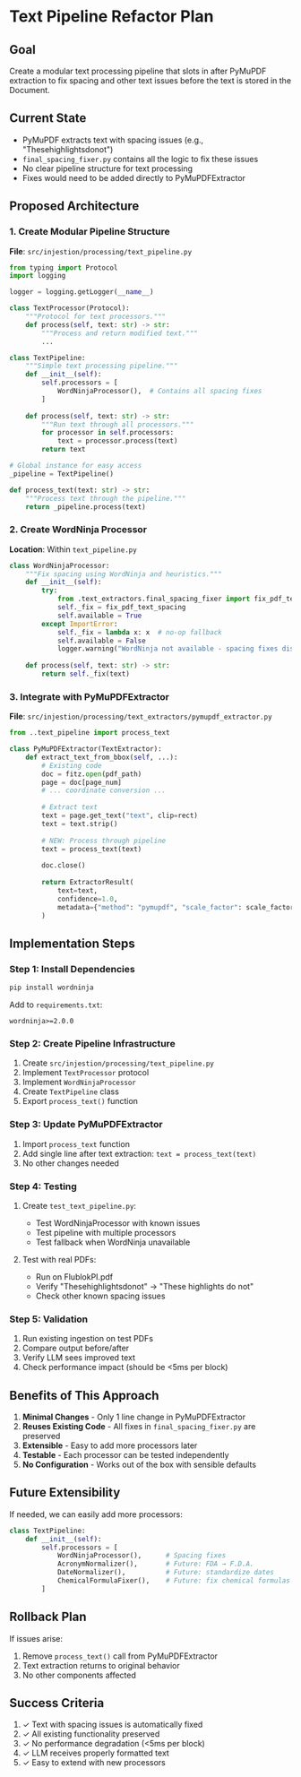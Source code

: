 # Text Pipeline Refactor Plan

## Goal
Create a modular text processing pipeline that slots in after PyMuPDF extraction to fix spacing and other text issues before the text is stored in the Document.

## Current State
- PyMuPDF extracts text with spacing issues (e.g., "Thesehighlightsdonot")
- `final_spacing_fixer.py` contains all the logic to fix these issues
- No clear pipeline structure for text processing
- Fixes would need to be added directly to PyMuPDFExtractor

## Proposed Architecture

### 1. Create Modular Pipeline Structure
**File**: `src/injestion/processing/text_pipeline.py`

```python
from typing import Protocol
import logging

logger = logging.getLogger(__name__)

class TextProcessor(Protocol):
    """Protocol for text processors."""
    def process(self, text: str) -> str:
        """Process and return modified text."""
        ...

class TextPipeline:
    """Simple text processing pipeline."""
    def __init__(self):
        self.processors = [
            WordNinjaProcessor(),  # Contains all spacing fixes
        ]
    
    def process(self, text: str) -> str:
        """Run text through all processors."""
        for processor in self.processors:
            text = processor.process(text)
        return text

# Global instance for easy access
_pipeline = TextPipeline()

def process_text(text: str) -> str:
    """Process text through the pipeline."""
    return _pipeline.process(text)
```

### 2. Create WordNinja Processor
**Location**: Within `text_pipeline.py`

```python
class WordNinjaProcessor:
    """Fix spacing using WordNinja and heuristics."""
    def __init__(self):
        try:
            from .text_extractors.final_spacing_fixer import fix_pdf_text_spacing
            self._fix = fix_pdf_text_spacing
            self.available = True
        except ImportError:
            self._fix = lambda x: x  # no-op fallback
            self.available = False
            logger.warning("WordNinja not available - spacing fixes disabled")
    
    def process(self, text: str) -> str:
        return self._fix(text)
```

### 3. Integrate with PyMuPDFExtractor
**File**: `src/injestion/processing/text_extractors/pymupdf_extractor.py`

```python
from ..text_pipeline import process_text

class PyMuPDFExtractor(TextExtractor):
    def extract_text_from_bbox(self, ...):
        # Existing code
        doc = fitz.open(pdf_path)
        page = doc[page_num]
        # ... coordinate conversion ...
        
        # Extract text
        text = page.get_text("text", clip=rect)
        text = text.strip()
        
        # NEW: Process through pipeline
        text = process_text(text)
        
        doc.close()
        
        return ExtractorResult(
            text=text,
            confidence=1.0,
            metadata={"method": "pymupdf", "scale_factor": scale_factor}
        )
```

## Implementation Steps

### Step 1: Install Dependencies
```bash
pip install wordninja
```
Add to `requirements.txt`:
```
wordninja>=2.0.0
```

### Step 2: Create Pipeline Infrastructure
1. Create `src/injestion/processing/text_pipeline.py`
2. Implement `TextProcessor` protocol
3. Implement `WordNinjaProcessor` 
4. Create `TextPipeline` class
5. Export `process_text()` function

### Step 3: Update PyMuPDFExtractor
1. Import `process_text` function
2. Add single line after text extraction: `text = process_text(text)`
3. No other changes needed

### Step 4: Testing
1. Create `test_text_pipeline.py`:
   - Test WordNinjaProcessor with known issues
   - Test pipeline with multiple processors
   - Test fallback when WordNinja unavailable

2. Test with real PDFs:
   - Run on FlublokPI.pdf
   - Verify "Thesehighlightsdonot" → "These highlights do not"
   - Check other known spacing issues

### Step 5: Validation
1. Run existing ingestion on test PDFs
2. Compare output before/after
3. Verify LLM sees improved text
4. Check performance impact (should be <5ms per block)

## Benefits of This Approach

1. **Minimal Changes** - Only 1 line change in PyMuPDFExtractor
2. **Reuses Existing Code** - All fixes in `final_spacing_fixer.py` are preserved
3. **Extensible** - Easy to add more processors later
4. **Testable** - Each processor can be tested independently
5. **No Configuration** - Works out of the box with sensible defaults

## Future Extensibility

If needed, we can easily add more processors:
```python
class TextPipeline:
    def __init__(self):
        self.processors = [
            WordNinjaProcessor(),      # Spacing fixes
            AcronymNormalizer(),       # Future: FDA → F.D.A.
            DateNormalizer(),          # Future: standardize dates
            ChemicalFormulaFixer(),    # Future: fix chemical formulas
        ]
```

## Rollback Plan

If issues arise:
1. Remove `process_text()` call from PyMuPDFExtractor
2. Text extraction returns to original behavior
3. No other components affected

## Success Criteria

1. ✓ Text with spacing issues is automatically fixed
2. ✓ All existing functionality preserved
3. ✓ No performance degradation (<5ms per block)
4. ✓ LLM receives properly formatted text
5. ✓ Easy to extend with new processors